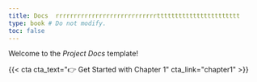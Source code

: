 ```yaml
---
title: Docs  rrrrrrrrrrrrrrrrrrrrrrrrrrrrttttttttttttttttttttttt
type: book # Do not modify.
toc: false
---
```


Welcome to the _Project Docs_ template!

{{< cta cta_text="👉 Get Started with Chapter 1" cta_link="chapter1" >}}
